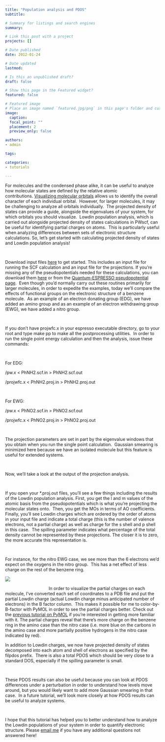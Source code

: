 ```yaml
---
title: "Population analysis and PDOS"
subtitle: 

# Summary for listings and search engines
summary: 

# Link this post with a project
projects: []

# Date published
date: 2012-01-24

# Date updated
lastmod: 

# Is this an unpublished draft?
draft: false

# Show this page in the Featured widget?
featured: false

# Featured image
# Place an image named `featured.jpg/png` in this page's folder and customize its options here.
image:
  caption: 
  focal_point: ""
  placement: 2
  preview_only: false

authors:
- admin

tags:

categories:
- tutorials

---
```

For molecules and the condensed phase alike, it can be useful to analyze how molecular states are defined by the relative atomic contributions. [Visualizing molecular orbitals](visualizing-molecular-orbitals "Visualizing molecular orbitals") allows us to identify the overall character of each individual orbital.  However, for larger molecules, it may be challenging to analyze all orbitals individually.  The projected density of states can provide a guide, alongside the eigenvalues of your system, for which orbitals you should visualize.  Lowdin population analysis, which is carried out alongside projected density of states calculations in PWscf, can be useful for identifying partial charges on atoms.  This is particularly useful when analyzing differences between sets of electronic structure calculations. So, let’s get started with calculating projected density of states and Lowdin population analysis!


 


Download input files [here](../sites/default/files/Tutorials/input.zip "input files") to get started. This includes an input file for running the SCF calculation and an input file for the projections. If you’re missing any of the pseudopotentials needed for these calculations, you can download them [here](../sites/default/files/Tutorials/pseudo.zip "pseudo files") or from the [Quantum-ESPRESSO pseudopotential page](http://www.quantum-espresso.org/pseudopotentials/ "http://www.quantum-espresso.org/pseudopotentials/").  Even though you’d normally carry out these routines primarily for larger molecules, in order to expedite the examples, today we’ll compare the effects of functional groups on the electronic structure of a benzene molecule.  As an example of an electron donating group (EDG), we have added an amino group and as an example of an electron withdrawing group (EWG), we have added a nitro group.


 


If you don’t have projwfc.x in your espresso executable directory, go to your root and type make pp to make all the postprocessing utilities.  In order to run the single point energy calculation and then the analysis, issue these commands:


 


For EDG:


<para cmd> <path-to-QE-dist>/pw.x < PhNH2.scf.in > PhNH2.scf.out


<para cmd> <path-to-QE-dist>/projwfc.x < PhNH2.proj.in > PhNH2.proj.out   


 


For EWG:


<para cmd> <path-to-QE-dist>/pw.x < PhNO2.scf.in > PhNO2.scf.out


<para cmd> <path-to-QE-dist>/projwfc.x < PhNO2.proj.in > PhNO2.proj.out    


 


The projection parameters are set in part by the eigenvalue windows that you obtain when you run the single point calculation.  Gaussian smearing is minimized here because we have an isolated molecule but this feature is useful for extended systems.


 


Now, we’ll take a look at the output of the projection analysis. 


 


If you open your *.proj.out files, you’ll see a few things including the results of the Lowdin population analysis. First, you get the l and m values of the atomic basis from the pseudopotentials which is what you’re projecting the molecular states onto.  Then, you get the MOs in terms of AO coefficients. Finally, you’ll see Lowdin charges which are ordered by the order of atoms in your input file and indicate a total charge (this is the number of valence electrons, not a partial charge) as well as charge for the s shell and p shell in this case.  The spilling parameter indicates what percentage of the total density cannot be represented by these projections. The closer it is to zero, the more accurate this representation is.


 


For instance, for the nitro EWG case, we see more than the 6 electrons we’d expect on the oxygens in the nitro group.  This has a net effect of less charge on the rest of the benzene ring.  



![](/sites/default/files/nitrovamino.png)

 
 
 
 
 
 
 
 
 
 
 
 
 
 
 
 
 
 
In order to visualize the partial charges on each molecule, I’ve converted each set of coordinates to a PDB file and put the partial Lowdin charge (actual Lowdin charge minus anticipated number of electrons) in the B factor column.  This makes it possible for me to color-by-B-factor with PyMOL in order to see the partial charges better. Check out the [previous tutorial on PyMOL](more-visualization-vmd-pymol "More visualization with VMD and PyMOL") if you’re interested in getting more familiar with it. The partial charges reveal that there’s more charge on the benzene ring in the amino case than the nitro case (i.e. more blue on the carbons in the amino case and more partially positive hydrogens in the nitro case indicated by red).
 


In addition to Lowdin charges, we now have projected density of states decomposed into each atom and shell of electrons as specified by the filpdos prefix.  There is also a total PDOS which should be very close to a standard DOS, especially if the spilling parameter is small.


 


These PDOS results can also be useful because you can look at PDOS differences under a perturbation in order to understand how levels move around, but you would likely want to add more Gaussian smearing in that case.  In a future tutorial, we’ll look more closely at how PDOS results can be useful to analyze systems.


 


I hope that this tutorial has helped you to better understand how to analyze the Lowdin populations of your system in order to quantify electronic structure. Please [email me](mailto:hjkulik@mit.edu?subject=Questions%20about%20PDOS%20and%20Lowdin%20tutorial "mailto:hjkulik@mit.edu?subject=Questions about PDOS and Lowdin tutorial") if you have any additional questions not answered here!


